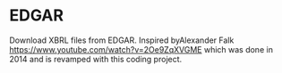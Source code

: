 # EDGAR

Download XBRL files from EDGAR.
Inspired byAlexander Falk <https://www.youtube.com/watch?v=2Oe9ZqXVGME> which was done in 2014 and is revamped with this coding project.
